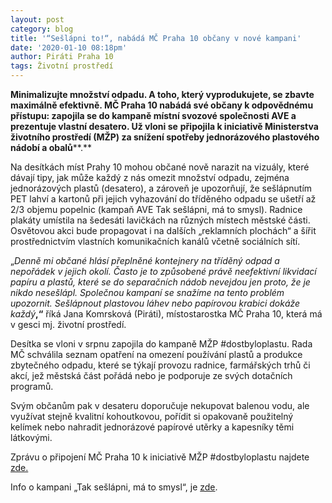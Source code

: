 ```yaml
---
layout: post
category: blog
title: '“Sešlápni to!“, nabádá MČ Praha 10 občany v nové kampani'
date: '2020-01-10 08:18pm'
author: Piráti Praha 10
tags: Životní prostředí
---
```


**Minimalizujte množství odpadu. A toho, který vyprodukujete, se zbavte maximálně efektivně. MČ Praha 10 nabádá své občany k odpovědnému přístupu: zapojila se do kampaně místní svozové společnosti AVE a prezentuje vlastní desatero. Už vloni se** **připojila k iniciativě Ministerstva životního prostředí (MŽP) za snížení spotřeby jednorázového plastového nádobí a obalů****.**

Na desítkách míst Prahy 10 mohou občané nově narazit na vizuály, které dávají tipy, jak může každý z nás omezit množství odpadu, zejména jednorázových plastů (desatero), a zároveň je upozorňují, že sešlápnutím PET lahví a kartonů při jejich vyhazování do tříděného odpadu se ušetří až 2/3 objemu popelnic (kampaň AVE Tak sešlápni, má to smysl). Radnice plakáty umístila na šedesáti lavičkách na různých místech městské části. Osvětovou akci bude propagovat i na dalších „reklamních plochách“ a šířit prostřednictvím vlastních komunikačních kanálů včetně sociálních sítí.

„_Denně mi občané hlásí přeplněné kontejnery na tříděný odpad a nepořádek v jejich okolí. Často je to způsobené právě neefektivní likvidací papíru a plastů, které se do separačních nádob nevejdou jen proto, že je nikdo nesešlápl. Společnou kampaní se snažíme na tento problém upozornit. Sešlápnout plastovou láhev nebo papírovou krabici dokáže každý_**,“**  říká Jana Komrsková (Piráti), místostarostka MČ Praha 10, která má v gesci mj. životní prostředí.

Desítka se vloni v srpnu zapojila do kampaně MŽP #dostbyloplastu. Rada MČ schválila seznam opatření na omezení používání plastů a produkce zbytečného odpadu, které se týkají provozu radnice, farmářských trhů či akcí, jež městská část pořádá nebo je podporuje ze svých dotačních programů.

Svým občanům pak v desateru doporučuje nekupovat balenou vodu, ale využívat stejně kvalitní kohoutkovou, pořídit si opakovaně použitelný kelímek nebo nahradit jednorázové papírové utěrky a kapesníky těmi látkovými.

Zprávu o připojení MČ Praha 10 k iniciativě MŽP #dostbyloplastu najdete  [zde.](https://www.praha10.cz/urad-mc/tiskove-zpravy-a-aktuality/artmid/4284/praha-10-snizuje-spotrebu-jednorazoveho-plastoveho-nadobi-a-obalu?articleid=2898)

Info o kampani „Tak sešlápni, má to smysl“, je  [zde](https://www.ave.cz/cs/o-spolecnosti/novinky/seslapnuti-ma-smysl-ave-cz-podporuje-v-kampani-efektivni-recyklaci-odpadu-1).
